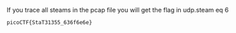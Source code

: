 If you trace all steams in the pcap file you will get the flag in udp.steam eq 6
```
picoCTF{StaT31355_636f6e6e}
```
